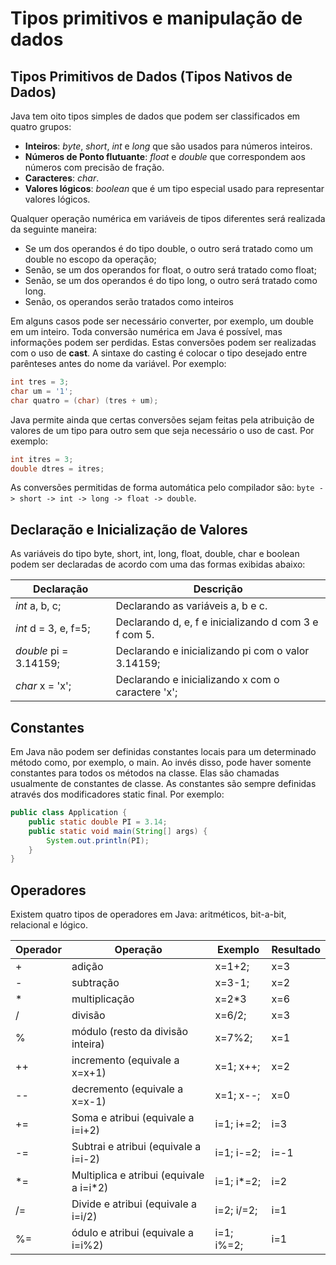 # Tipos primitivos e manipulação de dados

## Tipos Primitivos de Dados (Tipos Nativos de Dados)

Java tem oito tipos simples de dados que podem ser classificados em quatro grupos:

- **Inteiros**: _byte_, _short_, _int_ e _long_ que são usados para números inteiros.
- **Números de Ponto flutuante**: _float_ e _double_ que correspondem aos números com precisão de fração.
- **Caracteres**: _char_.
- **Valores lógicos**: _boolean_ que é um tipo especial usado para representar valores lógicos.

Qualquer operação numérica em variáveis de tipos diferentes será realizada da seguinte maneira:

- Se um dos operandos é do tipo double, o outro será tratado como um double no escopo da operação;
- Senão, se um dos operandos for float, o outro será tratado como float;
- Senão, se um dos operandos é do tipo long, o outro será tratado como long.
- Senão, os operandos serão tratados como inteiros

Em alguns casos pode ser necessário converter, por exemplo, um double em um inteiro. Toda conversão numérica em Java é possível, mas informações podem ser perdidas. Estas conversões podem ser realizadas com o uso de **cast**. A sintaxe do casting é colocar o tipo desejado entre parênteses antes do nome da variável. Por exemplo:

````java
int tres = 3;
char um = '1';
char quatro = (char) (tres + um);
````

Java permite ainda que certas conversões sejam feitas pela atribuição de valores de um tipo para outro sem que seja necessário o uso de cast. Por exemplo:

````java
int itres = 3;
double dtres = itres;
````

As conversões permitidas de forma automática pelo compilador são: ````byte -> short -> int -> long -> float -> double````.

## Declaração e Inicialização de Valores

As variáveis do tipo byte, short, int, long, float, double, char e boolean podem ser declaradas de acordo com uma das formas exibidas abaixo:

|         Declaração        |                         Descrição                         |
| ------------------------  | --------------------------------------------------------- |
| _int_ a, b, c;            | Declarando as variáveis a, b e c.                         |
| _int_ d = 3, e, f=5;      | Declarando d, e, f e inicializando d com 3 e f com 5.     |
| _double_ pi = 3.14159;    | Declarando e inicializando pi com o valor 3.14159;        |
| _char_ x = 'x';           | Declarando e inicializando x com o caractere 'x';         |

## Constantes

Em Java não podem ser definidas constantes locais para um determinado método como, por exemplo, o main. Ao invés disso, pode haver somente constantes para todos os métodos na classe. Elas são chamadas usualmente de constantes de classe. As constantes são sempre definidas através dos modificadores static final. Por exemplo:

````java
public class Application {
    public static double PI = 3.14;
    public static void main(String[] args) {
        System.out.println(PI);
    }
}
````

## Operadores

Existem quatro tipos de operadores em Java: aritméticos, bit-a-bit, relacional e lógico.

| Operador |                      Operação                      |     Exemplo     |   Resultado   |
| -------- | -------------------------------------------------- | --------------- | ------------- |
|     +    | adição                                             |    x=1+2;       |   x=3         |
|     -    | subtração                                          |    x=3-1;       |   x=2         |
|     *    | multiplicação                                      |    x=2\*3       |   x=6         |
|     /    | divisão                                            |    x=6/2;       |   x=3         |
|     %    | módulo (resto da divisão inteira)                  |    x=7%2;       |   x=1         |
|    ++    | incremento (equivale a x=x+1)                      |    x=1; x++;    |   x=2         |
|    --    | decremento (equivale a x=x-1)                      |    x=1; x--;    |   x=0         |
|    +=    | Soma e atribui (equivale a i=i+2)                  |    i=1; i+=2;   |   i=3         |
|    -=    | Subtrai e atribui (equivale a i=i-2)               |    i=1; i-=2;   |   i=-1        |
|    \*=   | Multiplica e atribui (equivale a i=i\*2)           |    i=1; i*=2;   |   i=2         |
|    /=    | Divide e atribui (equivale a i=i/2)                |    i=2; i/=2;   |   i=1         |
|    %=    | ódulo e atribui (equivale a i=i%2)                 |    i=1; i%=2;   |   i=1         |



